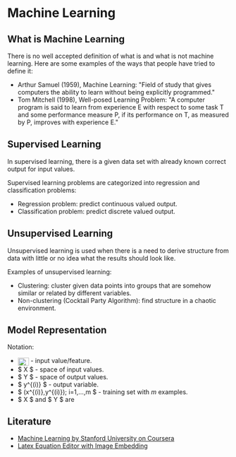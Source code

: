 # Machine Learning

## What is Machine Learning

There is no well accepted definition of what is and what is not machine learning. Here are some examples of the ways that people have tried to define it:

* Arthur Samuel (1959), Machine Learning: "Field of study that gives computers the ability to learn without being explicitly programmed."
* Tom Mitchell (1998), Well-posed Learning Problem: "A computer program is said to learn from experience E with respect to some task T and some performance measure P, if its performance on T, as measured by P, improves with experience E."

## Supervised Learning

In supervised learning, there is a given data set with already known correct output for input values.

Supervised learning problems are categorized into regression and classification problems:

* Regression problem: predict continuous valued output.
* Classification problem: predict discrete valued output.

## Unsupervised Learning

Unsupervised learning is used when there is a need to derive structure from data with little or no idea what the results should look like.

Examples of unsupervised learning:

* Clustering: cluster given data points into groups that are somehow similar or related by different variables.
* Non-clustering (Cocktail Party Algorithm): find structure in a chaotic environment.

## Model Representation

Notation:

* <img src="http://www.sciweavers.org/tex2img.php?eq=%20x%5E%7B%28i%29%7D%20&bc=White&fc=Black&im=jpg&fs=12&ff=modern&edit=0" align="center" border="0" alt=" x^{(i)} " width="25" height="18" /> - input value/feature.
* $ X $ - space of input values.
* $ Y $ - space of output values.
* $ y^{(i)} $ - output variable.
* $ (x^{(i)},y^{(i)}); i=1,...,m $ - training set with $m$ examples.
* $ X $ and $ Y $ are 

## Literature

* [Machine Learning by Stanford University on Coursera](https://www.coursera.org/learn/machine-learning)
* [Latex Equation Editor with Image Embedding](http://www.sciweavers.org/free-online-latex-equation-editor)